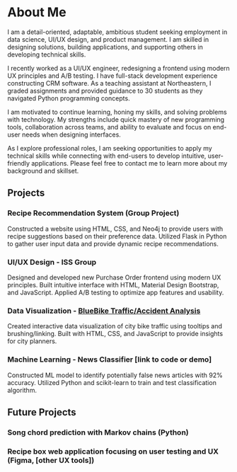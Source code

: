 # About Me
I am a detail-oriented, adaptable, ambitious student seeking employment in data science, UI/UX design, and product management. I am skilled in designing solutions, building applications, and supporting others in developing technical skills. 

I recently worked as a UI/UX engineer, redesigning a frontend using modern UX principles and A/B testing. I have full-stack development experience constructing CRM software. As a teaching assistant at Northeastern, I graded assignments and provided guidance to 30 students as they navigated Python programming concepts.

I am motivated to continue learning, honing my skills, and solving problems with technology. My strengths include quick mastery of new programming tools, collaboration across teams, and ability to evaluate and focus on end-user needs when designing interfaces.

As I explore professional roles, I am seeking opportunities to apply my technical skills while connecting with end-users to develop intuitive, user-friendly applications. Please feel free to contact me to learn more about my background and skillset.

## Projects

### Recipe Recommendation System (Group Project)
Constructed a website using HTML, CSS, and Neo4j to provide users with recipe suggestions based on their preference data. Utilized Flask in Python to gather user input data and provide dynamic recipe recommendations.

### UI/UX Design - ISS Group
Designed and developed new Purchase Order frontend using modern UX principles. Built intuitive interface with HTML, Material Design Bootstrap, and JavaScript. Applied A/B testing to optimize app features and usability.

### Data Visualization - [BlueBike Traffic/Accident Analysis](https://ds4200-s23-class.github.io/project-julian-jake-david-aneek/)
Created interactive data visualization of city bike traffic using tooltips and brushing/linking. Built with HTML, CSS, and JavaScript to provide insights for city planners.

### Machine Learning - News Classifier [link to code or demo]
Constructed ML model to identify potentially false news articles with 92% accuracy. Utilized Python and scikit-learn to train and test classification algorithm.

## Future Projects

### Song chord prediction with Markov chains (Python)

### Recipe box web application focusing on user testing and UX (Figma, [other UX tools])
